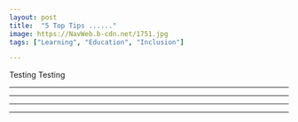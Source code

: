 ```yaml
---
layout: post
title:  "5 Top Tips ......"
image: https://NavWeb.b-cdn.net/1751.jpg
tags: ["Learning", "Education", "Inclusion"]

---
```

Testing Testing



---



___

---

***
